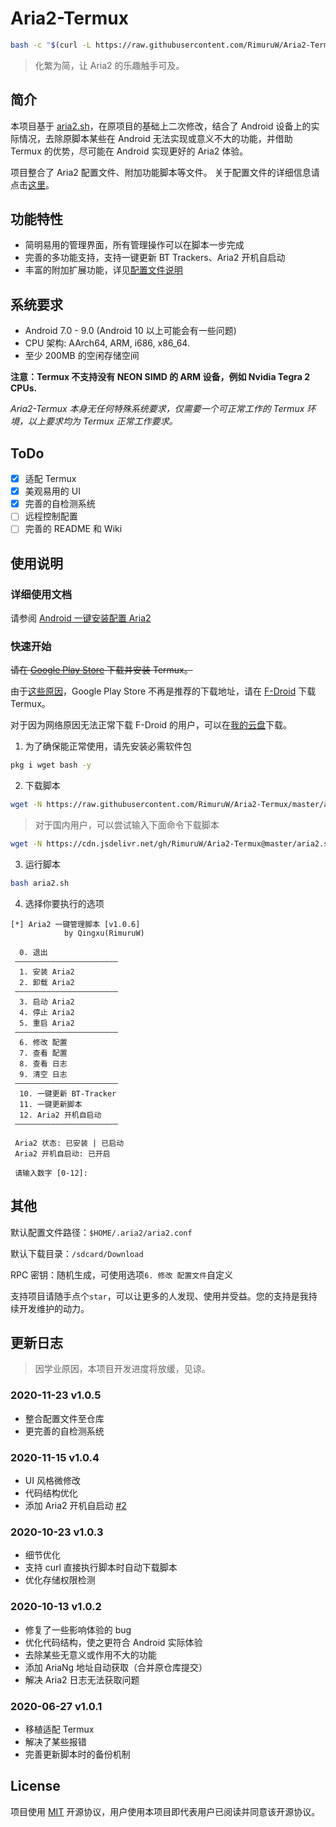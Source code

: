  # Aria2-Termux
```bash
bash -c "$(curl -L https://raw.githubusercontent.com/RimuruW/Aria2-Termux/master/aria2.sh)"
```
> 化繁为简，让 Aria2 的乐趣触手可及。

## 简介
本项目基于 [aria2.sh](https://github.com/P3TERX/aria2.sh)，在原项目的基础上二次修改，结合了 Android 设备上的实际情况，去除原脚本某些在 Android 无法实现或意义不大的功能，并借助 Termux 的优势，尽可能在 Android 实现更好的 Aria2 体验。

项目整合了 Aria2 配置文件、附加功能脚本等文件。
关于配置文件的详细信息请点击[这里](https://github.com/RimuruW/Aria2-Termux/tree/master/conf)。

## 功能特性

- 简明易用的管理界面，所有管理操作可以在脚本一步完成
- 完善的多功能支持，支持一键更新 BT Trackers、Aria2 开机自启动
- 丰富的附加扩展功能，详见[配置文件说明](https://github.com/RimuruW/Aria2-Termux/tree/master/conf)

## 系统要求

- Android 7.0 - 9.0 (Android 10 以上可能会有一些问题)
- CPU 架构: AArch64, ARM, i686, x86_64.
- 至少 200MB 的空闲存储空间


 **注意：Termux 不支持没有 NEON SIMD 的 ARM 设备，例如 Nvidia Tegra 2 CPUs.**

*Aria2-Termux 本身无任何特殊系统要求，仅需要一个可正常工作的 Termux 环境，以上要求均为 Termux 正常工作要求。*

## ToDo
- [x] 适配 Termux
- [x] 美观易用的 UI
- [x] 完善的自检测系统
- [ ] 远程控制配置
- [ ] 完善的 README 和 Wiki

## 使用说明

### 详细使用文档
请参阅 [Android 一键安装配置 Aria2](https://qingxu.live/index.php/archives/aria2-for-termux/)

### 快速开始
~~请在 [Google Play Store](https://play.google.com/store/apps/details?id=com.termux) 下载并安装 Termux。~~

由于[这些原因](https://github.com/termux/termux-app/issues/1072)，Google Play Store 不再是推荐的下载地址，请在 [F-Droid](https://f-droid.org/packages/com.termux/) 下载 Termux。

对于因为网络原因无法正常下载 F-Droid 的用户，可以在[我的云盘](https://cloud.linioi.com/s/RYhb)下载。

1. 为了确保能正常使用，请先安装必需软件包

```bash
pkg i wget bash -y
```

2. 下载脚本

```bash
wget -N https://raw.githubusercontent.com/RimuruW/Aria2-Termux/master/aria2.sh && chmod +x aria2.sh
```

> 对于国内用户，可以尝试输入下面命令下载脚本
```bash
wget -N https://cdn.jsdelivr.net/gh/RimuruW/Aria2-Termux@master/aria2.sh && chmod +x aria2.sh
```

3. 运行脚本

```bash
bash aria2.sh
```

4. 选择你要执行的选项

```
[*] Aria2 一键管理脚本 [v1.0.6]
            by Qingxu(RimuruW)

  0. 退出
 ———————————————————————
  1. 安装 Aria2
  2. 卸载 Aria2
 ———————————————————————
  3. 启动 Aria2
  4. 停止 Aria2
  5. 重启 Aria2
 ———————————————————————
  6. 修改 配置
  7. 查看 配置
  8. 查看 日志
  9. 清空 日志
 ———————————————————————
  10. 一键更新 BT-Tracker
  11. 一键更新脚本
  12. Aria2 开机自启动
 ———————————————————————

 Aria2 状态: 已安装 | 已启动
 Aria2 开机自启动: 已开启

 请输入数字 [0-12]: 
```

## 其他

默认配置文件路径：`$HOME/.aria2/aria2.conf`

默认下载目录：`/sdcard/Download`

RPC 密钥：随机生成，可使用选项`6. 修改 配置文件`自定义


支持项目请随手点个`star`，可以让更多的人发现、使用并受益。您的支持是我持续开发维护的动力。

## 更新日志

> 因学业原因，本项目开发进度将放缓，见谅。

### 2020-11-23 v1.0.5
- 整合配置文件至仓库
- 更完善的自检测系统

### 2020-11-15 v1.0.4
- UI 风格微修改
- 代码结构优化
- 添加 Aria2 开机自启动 [#2](https://github.com/RimuruW/Aria2-Termux/issues/2)

### 2020-10-23 v1.0.3

- 细节优化
- 支持 curl 直接执行脚本时自动下载脚本
- 优化存储权限检测

### 2020-10-13 v1.0.2

- 修复了一些影响体验的 bug
- 优化代码结构，使之更符合 Android 实际体验
- 去除某些无意义或作用不大的功能
- 添加 AriaNg 地址自动获取（合并原仓库提交）
- 解决 Aria2 日志无法获取问题

### 2020-06-27 v1.0.1

- 移植适配 Termux
- 解决了某些报错
- 完善更新脚本时的备份机制


## License
项目使用 [MIT](https://github.com/RimuruW/Aria2-Termux/blob/master/LICENSE) 开源协议，用户使用本项目即代表用户已阅读并同意该开源协议。
